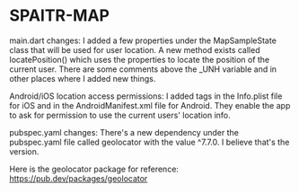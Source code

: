 # SPAITR-MAP

main.dart changes:
I added a few properties under the MapSampleState class that will be used for user location.
A new method exists called locatePosition() which uses the properties to locate the position of the current user.
There are some comments above the _UNH variable and in other places where I added new things.

Android/iOS location access permissions:
I added tags in the Info.plist file for iOS and in the AndroidManifest.xml file for Android. 
They enable the app to ask for permission to use the current users' location info.

pubspec.yaml changes:
There's a new dependency under the pubspec.yaml file called geolocator with the value ^7.7.0. I believe that's the version.

Here is the geolocator package for reference: https://pub.dev/packages/geolocator

